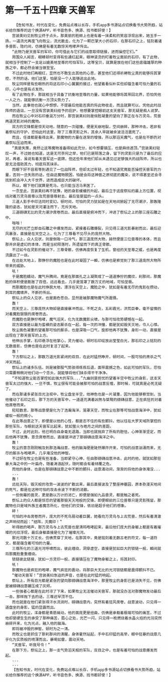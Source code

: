 # 第一千五十四章 天兽军
        【告知书友，时代在变化，免费站点难以长存，手机app多书源站点切换看书大势所趋，站长给你推荐的这个换源APP，听书音色多、换源、找书都好使！】
       宫装美妇见到牧尘终于点头，那美丽的脸颊上也是有着一抹柔和的笑容浮现出来，她玉手一扬，一道流光再度飞向牧尘，流光散去，化为了一颗巴掌大小的石印，在那石印之上，铭刻着诸多兽影，隐约间，仿佛是有着无数惊天咆哮声传出。
       “此物乃是天兽军的军印，你可借此与它们的战意取得链接，进而操控它们。”
       周围众人闻言，眼睛顿时变得有些通红起来，眼神滚烫的盯着牧尘面前的石印，有了此物，就相当于控制了一支足以媲美地至尊的可怕军队，这等宝贝，就算是放在他们这些底蕴雄厚的种族之中，都必然会被当做至宝。
       不过此时他们再眼红，显然也不敢生出其他的心思，甚至他们还得祈祷牧尘真的能够将其掌控，不然的话，他们这里，怕是没一个人能够逃出此地。
       牧尘同样是有些眼热的将这石印小心翼翼的接过，他望着看似朴实但却蕴含着可怕力量的石印，心中也是有点发热。
       有了此物在手，那就相当于具备了抗衡地至尊的力量，如果他能够将其带回北界，恐怕凭他一人之力，就能够抗衡一方顶尖势力了。
       当然，此事他也就心中想想，不提最后他能否真的将此物收走，而且就算可以，凭他此时战阵师的造诣，一旦没有宫装美妇给予的庇护，他想要掌控眼前这支天兽军，那无疑是痴人说梦。
       而在牧尘心中对石印垂涎万分时，那宫装美妇则是俏脸凝重的望向了那正在与万灵鸟，荒兽两道灵影对峙的魔物。
       双方的交锋都是惊天动地，随意的一次碰撞，便是天崩地裂，空间崩碎，那种冲击，若非有着祭坛的守护，恐怕此时这里，除了三尊灵影之外，其余人早就被余波活活震死了。
       而且，任谁都是看得出来，那魔物的力量在逐渐的增强，所以那滔天魔气，也是在不断的对着祭坛压迫而来。
       “真是失策，竟然让这等魔物准备得如此充分，如今想要镇压，也是麻烦透顶。”宫装美妇轻叹一声，不过她也知道，这是无可奈何之举，他们已是陨落之身，留下的灵影只是为了最后的应对，再者，虽说有着天兽军这一底牌，但这些年来他们却从未遇见过足够强大的战阵师，所以也是无法借助其力，彻底将其抹杀。
       而眼下好不容易等到遇见了一位战阵师，但却太过年轻，也不知道究竟能否操控天兽军的力量，否则一旦失败的话，任由这魔物脱困，怕是会将这神兽之原彻底的魔染，说不得甚至还会寻找到机会冲入大千世界，进而造成巨大的破坏。
       所以，眼下他们就算是死马，也只能当活马来医了。
       一念至此，宫装美妇再不犹豫，她的身影缓缓的升起，最后立于这座祭坛的最上方位置，视线对着万灵鸟兽尊以及荒兽兽尊射去，最后皆是猛的一点头。
       三道人影手中印法同时变幻，顿时间，可怕的灵力犹如是在天地间掀起了无尽潮汐，那轰隆隆的姿态，犹如是天河灌注而下，充斥天地。
       三道磅礴无比的灵力潮汐席卷而出，最后直接是俯冲而下，冲进了祭坛之上的那三座石雕之中。
       嗡嗡！
       无尽的光芒立即自石雕之中爆发而出，紧接着石雕爆裂，只见得三道光影暴射而出，最后迎风暴涨，直接是在天空之上，化为了三尊看不见尽头的庞然大物。
       祭坛上，众人见状，则是倒吸一口冷气，那三道庞然大物，赫然便是三位兽尊的本体，而且那并非是虚幻的本体，而是当初陨落时，所遗留而下的真正骨骸。
       不过如今在灵影的催动下，三尊骨骸，仿佛再度恢复了生机，曾经的天至尊之威，也是再度流露出了一丝。
       在远处大地上，那狰狞的魔脸也是在此时凝固了一瞬，仿佛也是察觉到了那三道庞然大物所带来的威胁。
       吼！
       于是魔脸蠕动，魔气升腾间，竟是在那面孔之上凝聚成了一道道狰狞的魔纹，刹那间，那魔脸的体积便是膨胀了百倍，远远看去，几乎是笼罩了数万丈的地域，可怕至极。
       而那魔脸也是在此时挣脱大地，漂浮在天空上，魔脸之中，犹如是有着无尽的鬼影在攒动，刺耳的魔啸声，不断的传出。
       祭坛上的众人见状，也是面色苍白，显然是被那魔物魔气所震慑。
       轰！
       而天空上，三尊庞然大物却是直接暴冲而出，不死之炎，五彩霞光，洪荒巨拳，毫不留情的对着魔脸狠狠的席卷而去。
       而魔脸也是狰狞咆哮，魔气滔天，化为无数魔影尖啸，与那可怕攻势硬憾在一起。
       双方直接是以最为蛮横的姿态厮杀在一起，每一次的冲撞，都是犹如毁天灭地，令人心悸。
       牧尘面色凝重的望着那可怕的厮杀，也是深吸一口气，旋即他再不犹豫，身形一动，直接是出现在了那天兽军的上方。
       他伸出手掌，石印悬浮在他掌心，灵力催动，顿时石印绽放出莹莹白光，那石印之上铭刻的无数兽影，仿佛也是在此时复活了起来。
       轰！
       下方祭坛之上，那数万道光影紧闭的双目，在此时猛然睁开，顿时间，一股可怕的肃杀之气冲天而起。
       祭坛上的诸多队伍，则是被那股气势骇得练练后退，面带震撼之色，如此可怕的军队，恐怕只需要稍稍对他们动一个念头，就能够将他们抹杀得干干净净。
       “不知道牧尘能否掌控如此强大的军队...”九幽则是担忧的望着半空中牧尘的身影，这支天兽军太过的强大，一旦不慎，牧尘很有可能会被那可怕的战意反噬，那时候，可就真是必死无疑了。
       而在那诸多紧张目光注视中，牧尘盘坐半空，他神色也是一片凝重，因为他能够察觉到，当他催动了石印之后，那下方的天兽军中，一道道充满着凶煞与桀骜的磅礴战意，正在疯狂的对着他席卷而来。
       短短数息，那等战意便是化为了浩瀚海洋，笼罩天空，而牧尘在那等可怕战意海洋中，犹如蝼蚁一般的微小。
       在此等战意之下，即便是以他的心性，都是忍不住的有些颤抖，他以往在大罗天域所掌控的那些军队，与眼前这天兽军比起来，犹如萤火与皓月之间的差距。
       不过，此时此刻，他已明白自身毫无退路，当即也就抛弃了所有的胆怯，心神渐渐坚定，而后他再不犹豫，意念席卷而出，直接是冲进了那磅礴战意海洋之中。
       轰！
       牧尘的意念刚刚触及到那浩瀚战意，他的脑海便是陡然爆炸开来，可怕的战意汹涌而来，无尽的厮杀与咆哮声，几乎淹没他的神智。
       不过好在牧尘也是有些准备，当即紧守心神，任由那磅礴战意冲击，此时的他，就犹如那狂暴大海之中的一叶扁舟，随着涛浪起伏，随时都会有着倾覆之危。
       而他的身体，也是在那磅礴战意之中不断的颤抖，战意涌动间，渐渐的将他的身体淹没...
       ...
       轰！
       远处天际，毁灭般的攻势一波波的扩散出来，最后直接波及了整座神墓园，原本弥漫天地间的死气，都是在这种可怕的攻击余波下不断的消散。
       一些倒霉的兽灵，更是数以万计的消亡，即便是强如九品兽灵，都是触之者死。
       祭坛上的众人都是惊恐的望着那毁天灭地般的交锋，即便眼前的三位兽尊只是灵影残留，那魔物也只是域外族王者魔念所化，但他们的交锋，依旧是超乎他们的想象。
       砰！
       可怕的冲击席卷而开，庞大的不死鸟扇动着巨翼，她看向万灵鸟与上古荒兽，然后有着清澈之声响彻而起：“结阵，灭魔印！”
       听得她的喝声，那万灵鸟与上古荒兽也是清鸣咆哮起来，最后他们庞大的身躯上都是有着璀璨的光纹浮现，最后身躯直接是化为了璀璨光河。
       那光河数十万丈长，仿佛贯穿了天地，在那其中，竟是铭刻着无数古老的符文，每一道符文，都是蕴含着可怕的力量。
       三尊所化的三道光河呼啸而出，彼此缠绕，洞穿虚空，直接是犹如巨大的锁链一般，瞬间就将那魔脸重重缠绕。
       锁链彼此链接，犹如一方灵印一般，直接镇压在了魔物身躯之上，将其封印。
       吼！
       那魔物也是疯狂的咆哮，魔气疯狂的震动，将那巨大无比的光河锁链都是震得颤抖不已。
       “催动天兽军！”宫装美妇急迫的声音，也是在此时猛的响起。
       祭坛上，所有目光都是紧张的望向那磅礴战意海洋中，那里牧尘的身影已是消失不见，仿佛是被磅礴战意碾压成了灰烬。
       一些强者心都是在此时凉了下来，如果牧尘无法催动天兽军，那就没办法对那魔物发动最后一击，那样拖下去的话，三尊迟早顶不住。
       而也就是在他们紧张得汗水流淌时，磅礴战意内，突然有着狂风席卷，战意波动，只见得一道盘坐的身影，猛的显露而出。
       此时的牧尘，浑身都是青筋耸动，他的面庞更是扭曲，仿佛是承载着极端可怕的痛苦，不过他却是硬生生的承受了那种痛苦，眉心之处，光芒一闪，只见得一枚燃烧着水晶火焰的光羽突然崩碎开来，化为光点，融入他的脑海。
       即将被冲毁的神智，顿时为之一清。
       而牧尘也是抓住了那刹那间的清醒，身体霍然站起，手中石印猛的高举，眼中狂暴的战意几乎化为实质般的喷薄而出，暴喝如雷，震动天地。
       “天兽军，听我号令！”
       在那下方，祭坛之上，那一支气势滔天般的军队，双目之中，也是有着可怕的战意爆发而起。
       ...
       ...
       【告知书友，时代在变化，免费站点难以长存，手机app多书源站点切换看书大势所趋，站长给你推荐的这个换源APP，听书音色多、换源、找书都好使！】